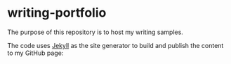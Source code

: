 # writing-portfolio
The purpose of this repository is to host my writing samples.

The code uses [Jekyll](https://jekyllrb.com/) as the site generator to build and publish the content to my GitHub page:
